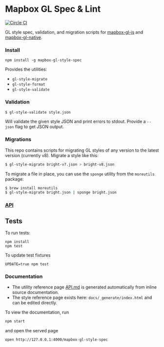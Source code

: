 # Mapbox GL Spec & Lint

[![Circle CI](https://circleci.com/gh/mapbox/mapbox-gl-style-spec.svg?style=svg)](https://circleci.com/gh/mapbox/mapbox-gl-style-spec)

GL style spec, validation, and migration scripts for [mapbox-gl-js](https://github.com/mapbox/mapbox-gl-js) and
[mapbox-gl-native](https://github.com/mapbox/mapbox-gl-native).

### Install

    npm install -g mapbox-gl-style-spec

Provides the utilities:

* `gl-style-migrate`
* `gl-style-format`
* `gl-style-validate`

### Validation

```bash
$ gl-style-validate style.json
```

Will validate the given style JSON and print errors to stdout. Provide a
`--json` flag to get JSON output.

### Migrations

This repo contains scripts for migrating GL styles of any version to the latest version
(currently v8). Migrate a style like this:

```bash
$ gl-style-migrate bright-v7.json > bright-v8.json
```

To migrate a file in place, you can use the `sponge` utility from the `moreutils` package:

```bash
$ brew install moreutils
$ gl-style-migrate bright.json | sponge bright.json
```

### [API](API.md)

## Tests

To run tests:

    npm install
    npm test

To update test fixtures

    UPDATE=true npm test

### Documentation

* The utility reference page [API.md](API.md) is generated automatically from inline source documentation.
* The style reference page exists here: `docs/_generate/index.html` and can be edited directly.

To view the documentation, run

```bash
npm start
```

and open the served page

```bash
open http://127.0.0.1:4000/mapbox-gl-style-spec
```
